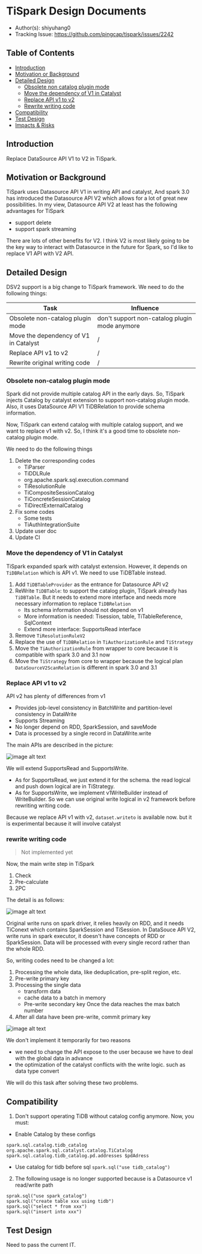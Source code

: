 # TiSpark Design Documents

- Author(s): shiyuhang0
- Tracking Issue: https://github.com/pingcap/tispark/issues/2242

## Table of Contents

* [Introduction](#introduction)
* [Motivation or Background](#motivation-or-background)
* [Detailed Design](#detailed-design)
    * [Obsolete non catalog plugin mode](#obsolete-non-catalog-plugin-mode)
    * [Move the dependency of V1 in Catalyst](#move-the-dependency-of-v1-in-catalyst)
    * [Replace API v1 to v2](#replace-api-v1-to-v2)
    * [Rewrite writing code](#rewrite-writing-code)
* [Compatibility](#compatibility)
* [Test Design](#test-design)
* [Impacts & Risks](#impacts--risks)

## Introduction

Replace DataSource API V1 to V2 in TiSpark.

## Motivation or Background

TiSpark uses Datasource API V1 in writing API and catalyst, And spark 3.0 has introduced the Datasource API V2 which allows for a lot of great new possibilities. In my view, Datasource API V2 at least has the following advantages for TiSpark
- support delete
- support spark streaming

There are lots of other benefits for V2. I think V2 is most likely going to be the key way to interact with Datasource in the future for Spark, so I'd like to replace V1 API with V2 API.

## Detailed Design

DSV2 support is a big change to TiSpark framework. We need to do the following things:

| Task                                  | Influence                                     |
|---------------------------------------|-----------------------------------------------|
| Obsolete non-catalog plugin mode      | don't support non-catalog plugin mode anymore |
| Move the dependency of V1 in Catalyst | /                                             |
| Replace API v1 to v2                  | /                                             | 
| Rewrite original writing code         | /                                             |

### Obsolete non-catalog plugin mode
Spark did not provide multiple catalog API in the early days. So, TiSpark injects Catalog by catalyst extension to support non-catalog plugin mode. Also, it uses DataSource API V1 TiDBRelation to provide schema information.

Now, TiSpark can extend catalog with multiple catalog support, and we want to replace v1 with v2. So, I think it's a good time to obsolete non-catalog plugin mode.

We need to do the following things
1. Delete the corresponding codes
    - TiParser
    - TiDDLRule
    - org.apache.spark.sql.execution.command
    - TiResolutionRule
    - TiCompositeSessionCatalog
    - TiConcreteSessionCatalog
    - TiDirectExternalCatalog
2. Fix some codes
    - Some tests
    - TiAuthIntegrationSuite
3. Update user doc
4. Update CI

### Move the dependency of V1 in Catalyst
TiSpark expanded spark with catalyst extension. However, it depends on `TiDBRelation` which is API v1. We need to use TiDBTable instead.

1. Add `TiDBTableProvider` as the entrance for Datasource API v2
2. ReWrite `TiDBTable`: to support the catalog plugin, TiSpark already has `TiDBTable`. But it needs to extend more interface and needs more necessary information to replace `TiDBRelation`
   - Its schema information should not depend on v1
   - More information is needed: Tisession, table, TiTableReference, SqlContext
   - Extend more interface: SupportsRead interface
3. Remove `TiResolutionRuleV2`
4. Replace the use of `TiDBRelation` in `TiAuthorizationRule` and `TiStrategy`
5. Move the `TiAuthorizationRule` from wrapper to core because it is compatible with spark 3.0 and 3.1 now
6. Move the  `TiStrategy` from core to wrapper because the logical plan `DataSourceV2ScanRelation` is different in spark 3.0 and 3.1

      
### Replace API v1 to v2
API v2 has plenty of differences from v1
- Provides job-level consistency in BatchWrite and partition-level consistency in DataWrite
- Supports Streaming
- No longer depend on RDD, SparkSession, and saveMode
- Data is processed by a single record in DataWrite.write

The main APIs are described in the picture:

![image alt text](imgs/dsv2-support/dsv2.png)

We will extend SupportsRead and SupportsWrite.
- As for SupportsRead, we just extend it for the schema. the read logical and push down logical are in TiStrategy.
- As for SupportsWrite, we implement v1WriteBuilder instead of WriteBuilder. So we can use original write logical in v2 framework before rewriting writing code.

Because we replace API v1 with v2, `dataset.writeto` is available now. but it is experimental because it will involve catalyst

### rewrite writing code
> Not implemented yet

Now, the main write step in TiSpark 
1. Check
2. Pre-calculate
3. 2PC

The detail is as follows:

![image alt text](imgs/dsv2-support/write.png)


Original write runs on spark driver, it relies heavily on RDD, and it needs TiConext which contains SparkSession and TiSession. 
In DataSouce API V2, write runs in spark executor, it doesn't have concepts of RDD or SparkSession. Data will be processed with every single record rather than the whole RDD.

So, writing codes need to be changed a lot:
1. Processing the whole data, like deduplication, pre-split region, etc.
2. Pre-write primary key
3. Processing the single data
   - transform data
   - cache data to a batch in memory
   - Pre-write secondary key Once the data reaches the max batch number
4. After all data have been pre-write, commit primary key

![image alt text](imgs/dsv2-support/new_write.png)

We don't implement it temporarily for two reasons
- we need to change the API expose to the user because we have to deal with the global data in advance
- the optimization of the catalyst conflicts with the write logic. such as data type convert

We will do this task after solving these two problems.

## Compatibility

1. Don't support operating TiDB without catalog config anymore. Now, you must:
- Enable Catalog by these configs
```
spark.sql.catalog.tidb_catalog org.apache.spark.sql.catalyst.catalog.TiCatalog
spark.sql.catalog.tidb_catalog.pd.addresses $pdAdress
```
- Use catalog for tidb before sql `spark.sql("use tidb_catalog")`

2. The following usage is no longer supported because is a Datasource v1 read/write path
```
sprak.sql("use spark_catalog")  
spark.sql("create table xxx using tidb")
spark.sql("select * from xxx") 
spark.sql("insert into xxx")  
```

## Test Design

Need to pass the current IT.



